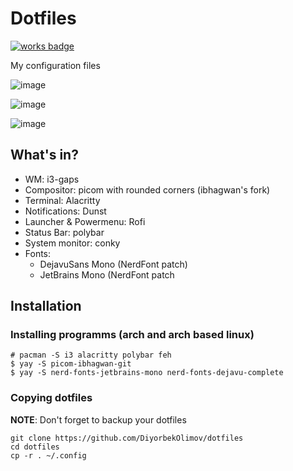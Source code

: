 # Dotfiles

[![works badge](https://cdn.jsdelivr.net/gh/nikku/works-on-my-machine@v0.2.0/badge.svg)](https://github.com/DiyorbekOlimov/dotfiles)

My configuration files

![image](https://user-images.githubusercontent.com/77888898/169376155-37511f7a-7120-446f-abbc-8175af8520eb.png)

![image](https://user-images.githubusercontent.com/77888898/169022586-db1f250c-323a-4110-8635-84e65251eb61.png)

![image](https://user-images.githubusercontent.com/77888898/169376394-986ad15c-7307-46c1-a687-97f7ccf01e25.png)


## What's in?
* WM: i3-gaps
* Compositor: picom with rounded corners (ibhagwan's fork)
* Terminal: Alacritty
* Notifications: Dunst
* Launcher & Powermenu: Rofi
* Status Bar: polybar
* System monitor: conky
* Fonts:
  + DejavuSans Mono (NerdFont patch)
  + JetBrains Mono (NerdFont patch

## Installation

### Installing programms (arch and arch based linux)
```
# pacman -S i3 alacritty polybar feh 
$ yay -S picom-ibhagwan-git
$ yay -S nerd-fonts-jetbrains-mono nerd-fonts-dejavu-complete
```

### Copying dotfiles
**NOTE**: Don't forget to backup your dotfiles

```
git clone https://github.com/DiyorbekOlimov/dotfiles
cd dotfiles
cp -r . ~/.config 
```
